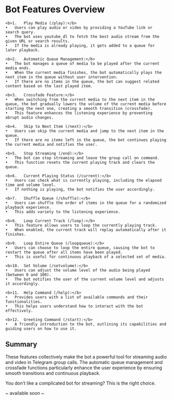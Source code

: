 # Bot Features Overview

	<b>1.	Play Media (/play):</b>
	•	Users can play audio or video by providing a YouTube link or search query.
	•	The bot uses youtube_dl to fetch the best audio stream from the given URL or search results.
	•	If the media is already playing, it gets added to a queue for later playback.
	
	<b>2.	Automatic Queue Management:</b>
	•	The bot manages a queue of media to be played after the current media ends.
	•	When the current media finishes, the bot automatically plays the next item in the queue without user intervention.
	•	If there are no items in the queue, the bot can suggest related content based on the last played item.
	
	<b>3.	Crossfade Feature:</b>
	•	When switching from the current media to the next item in the queue, the bot gradually lowers the volume of the current media before starting the next one, creating a smooth transition (crossfade).
	•	This feature enhances the listening experience by preventing abrupt audio changes.
	
	<b>4.	Skip to Next Item (/next):</b>
	•	Users can skip the current media and jump to the next item in the queue.
	•	If there are no items left in the queue, the bot continues playing the current media and notifies the user.
	
	<b>5.	Stop Streaming (/end):</b>
	•	The bot can stop streaming and leave the group call on command.
	•	This function resets the current playing track and clears the queue.
	
	<b>6.	Current Playing Status (/current):</b>
	•	Users can check what is currently playing, including the elapsed time and volume level.
	•	If nothing is playing, the bot notifies the user accordingly.
	
	<b>7.	Shuffle Queue (/shuffle):</b>
	•	Users can shuffle the order of items in the queue for a randomized playback experience.
	•	This adds variety to the listening experience.
	
	<b>8.	Loop Current Track (/loop):</b>
	•	This feature allows users to loop the currently playing track.
	•	When enabled, the current track will replay automatically after it finishes.
	
	<b>9.	Loop Entire Queue (/loopqueue):</b>
	•	Users can choose to loop the entire queue, causing the bot to restart the queue after all items have been played.
	•	This is useful for continuous playback of a selected set of media.
	
	<b>10.	Set Volume (/setvolume):</b>
	•	Users can adjust the volume level of the audio being played (between 0 and 100).
	•	The bot notifies the user of the current volume level and adjusts it accordingly.
	
	<b>11.	Help Command (/help):</b>
	•	Provides users with a list of available commands and their functionalities.
	•	This helps users understand how to interact with the bot effectively.
	
	<b>12.	Greeting Command (/start):</b>
	•	A friendly introduction to the bot, outlining its capabilities and guiding users on how to use it.

## Summary

These features collectively make the bot a powerful tool for streaming audio and video in Telegram group calls. The automatic queue management and crossfade functions particularly enhance the user experience by ensuring smooth transitions and continuous playback.

You don’t like a complicated bot for streaming? This is the right choice.

~ available soon ~